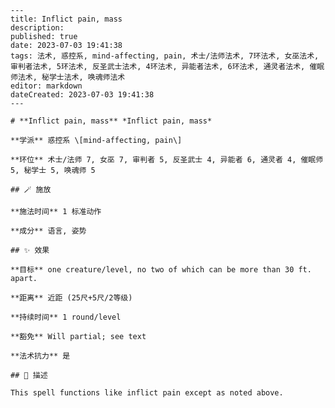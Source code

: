 
    ---
    title: Inflict pain, mass
    description: 
    published: true
    date: 2023-07-03 19:41:38
    tags: 法术, 惑控系, mind-affecting, pain, 术士/法师法术, 7环法术, 女巫法术, 审判者法术, 5环法术, 反圣武士法术, 4环法术, 异能者法术, 6环法术, 通灵者法术, 催眠师法术, 秘学士法术, 唤魂师法术
    editor: markdown
    dateCreated: 2023-07-03 19:41:38
    ---

    # **Inflict pain, mass** *Inflict pain, mass*

    **学派** 惑控系 \[mind-affecting, pain\] 

    **环位** 术士/法师 7, 女巫 7, 审判者 5, 反圣武士 4, 异能者 6, 通灵者 4, 催眠师 5, 秘学士 5, 唤魂师 5

    ## 🪄 施放

    **施法时间** 1 标准动作

    **成分** 语言, 姿势

    ## ✨ 效果 

    **目标** one creature/level, no two of which can be more than 30 ft. apart. 

    **距离** 近距 (25尺+5尺/2等级)  

    **持续时间** 1 round/level 

    **豁免** Will partial; see text

    **法术抗力** 是

    ## 📖 描述

    This spell functions like inflict pain except as noted above.
    